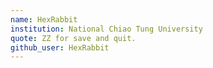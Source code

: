 ```yaml
---
name: HexRabbit
institution: National Chiao Tung University
quote: ZZ for save and quit.
github_user: HexRabbit
---
```


